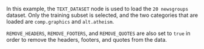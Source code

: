<!--- Add SEO here --->

In this example, the `TEXT_DATASET` node is used to load the `20 newsgroups` dataset. Only the training subset is selected, and the two categories that are loaded are `comp.graphics` and `alt.atheism`.

`REMOVE_HEADERS`, `REMOVE_FOOTERS`, and `REMOVE_QUOTES` are also set to `true` in order to remove the headers, footers, and quotes from the data.